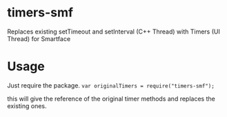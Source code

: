 # timers-smf
Replaces existing setTimeout and setInterval (C++ Thread) with Timers (UI Thread) for Smartface

# Usage
Just require the package.
```var originalTimers = require("timers-smf");```

this will give the reference of the original timer methods and replaces the existing ones.
